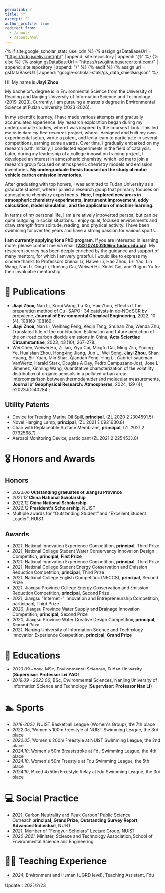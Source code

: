 ```yaml
---
permalink: /
title: ""
excerpt: ""
author_profile: true
redirect_from: 
  - /about/
  - /about.html
---
```


{% if site.google_scholar_stats_use_cdn %}
{% assign gsDataBaseUrl = "https://cdn.jsdelivr.net/gh/" | append: site.repository | append: "@" %}
{% else %}
{% assign gsDataBaseUrl = "https://raw.githubusercontent.com/" | append: site.repository | append: "/" %}
{% endif %}
{% assign url = gsDataBaseUrl | append: "google-scholar-stats/gs_data_shieldsio.json" %}

<span class='anchor' id='about-me'></span>

Hi! My name is **Jiayi Zhou**. 

My bachelor's degree is in Environmental Science from the University of Reading and Nanjing University of Information Science and Technology (2019-2023). Currently, I am pursuing a master's degree in Environmental Science at Fudan University (2023-2026).

In my scientific journey, I have made various attempts and gradually accumulated experience. My research exploration began during my undergraduate studies, where I was inspired by the courses I took. This led me to initiate my first research project, where I designed and built my own experimental setup, wrote a patent, and led a team to participate in several competitions, earning some awards. Over time, I gradually embarked on my research path. Initially, I conducted experiments in the field of catalysis. Later, during my leadership of a college innovation training project, I developed an interest in atmospheric chemistry, which led me to join a research group focused on atmospheric chemistry models and emission inventories. **My undergraduate thesis focused on the study of motor vehicle carbon emission inventories**.

After graduating with top honors, I was admitted to Fudan University as a graduate student, where I joined a research group that primarily focuses on atmospheric chemistry experiments. **Here, I explored new areas in atmospheric chemistry experiments, instrument improvement, eddy calculation, model simulation, and the application of machine learning**.

In terms of my personal life, I am a relatively introverted person, but can be quite outgoing in social situations. I enjoy quiet, focused environments and draw strength from solitude, reading, and physical activity. I have been swimming for over ten years and have a strong passion for various sports.

**I am currently applying for a PhD program**. If you are interested in learning more, please contact me via email (**23210740028@m.fudan.edu.cn**). My research journey has been deeply enriched by the guidance and support of many mentors, for which I am very grateful. I would like to express my sincere thanks to Professors Chenxi Li, Haiwei Li, Hao Zhou, Lei Yao, Lin Wang, Nan Li, Qing Li, Runlong Cai, Weiwei Hu, Xinlei Gai, and Zhiguo Yu for their invaluable mentorship.


<!-- I am just a rookie, I wanna record some of my progress on this website 
<a href='https://scholar.google.com/citations?user=8Ni9HBQAAAAJ&hl=en&oi=ao'>
  Google Scholar citations <strong><span id='total_cit'>16</span></strong>-->

<!-- (You can also use the Google Scholar badge 
<a href='https://scholar.google.com/citations?user=8Ni9HBQAAAAJ&hl=en&oi=ao'>
  <img src="https://img.shields.io/endpoint?url=https://cdn.jsdelivr.net/gh/YOUR_REPOSITORY/google-scholar-stats/gs_data_shieldsio.json&logo=Google%20Scholar&labelColor=f6f6f6&color=9cf&style=flat&label=citations">
</a>).-->

<!-- My research interest includes climate models and machine learning models. I am just a rookie, I wanna record some of my progress on this website <a href='https://scholar.google.com/citations?user=DhtAFkwAAAAJ'>google scholar citations <strong><span id='total_cit'>260000+</span></strong></a> (You can also use google scholar badge <a href='https://scholar.google.com/citations?user=8Ni9HBQAAAAJ&hl=en&oi=ao'><img src="https://img.shields.io/endpoint?url={{ url | url_encode }}&logo=Google%20Scholar&labelColor=f6f6f6&color=9cf&style=flat&label=citations"></a>). -->


<!-- https://scholar.google.com/citations?user=8Ni9HBQAAAAJ&hl=en&oi=ao -->

# 📝 Publications 

<!--<div class='paper-box'><div class='paper-box-image'><div><div class="badge">CVPR 2016</div><img src='images/500x300.png' alt="sym" width="100%"></div></div>
<div class='paper-box-text' markdown="1">-->

<!--- Effects of the preparation method of Cu⁃ SAPO⁃ 34 catalysts in de-NOx SCR by propylene, **Jiayi Zhou**, Nan Li, Xurui Wang, Lu Xu, Hao Zhou,Journal of Environmental Chemical Engineering, 2022, 10 (4), 108160.
- Translated title of the contribution: Estimation and future prediction of the on-road carbon dioxide emissions in China, **Jiayi Zhou**, Nan Li, Weihang Feng, Keqin Tang, Shuhan Zhu, Wenda Zhu, Acta Scientiae Circumstantiae, 2023, 43 (10), 267-278.
- Quantitative characterization of the volatility distribution of organic aerosols in a polluted urban area: Intercomparison between thermodenuder and molecular measurements, Wei Chen, Weiwei Hu, Zi Tao, Yiyu Cai, Mingfu Cai, Ming Zhu, Yuqing Ye, Huaishan Zhou, Hongxing Jiang, Jun Li, Wei Song, **Jiayi Zhou**, Shan Huang, Bin Yuan, Min Shao, Qiandan Feng, Ying Li, Gabriel Isaacman‐VanWertz, Harald Stark, Douglas A Day, Pedro Campuzano‐Jost, Jose L Jimenez, Xinming Wang, Journal of Geophysical Research: Atmospheres, 2024, 129 (4), e2023JD040284.
-->
- **Jiayi Zhou**, Nan Li, Xurui Wang, Lu Xu, Hao Zhou, Effects of the preparation method of Cu⁃ SAPO⁃ 34 catalysts in de-NOx SCR by propylene, **Journal of Environmental Chemical Engineering**, 2022, 10 (4), 108160-108169.;
- **Jiayi Zhou**, Nan Li, Weihang Feng, Keqin Tang, Shuhan Zhu, Wenda Zhu, Translated title of the contribution: Estimation and future prediction of the on-road carbon dioxide emissions in China, **Acta Scientiae Circumstantiae**, 2023, 43 (10), 267-278.;
- Wei Chen, Weiwei Hu, Zi Tao, Yiyu Cai, Mingfu Cai, Ming Zhu, Yuqing Ye, Huaishan Zhou, Hongxing Jiang, Jun Li, Wei Song, **Jiayi Zhou**, Shan Huang, Bin Yuan, Min Shao, Qiandan Feng, Ying Li, Gabriel Isaacman‐VanWertz, Harald Stark, Douglas A Day, Pedro Campuzano‐Jost, Jose L Jimenez, Xinming Wang, Quantitative characterization of the volatility distribution of organic aerosols in a polluted urban area: Intercomparison between thermodenuder and molecular measurements, **Journal of Geophysical Research: Atmospheres**, 2024, 129 (4), e2023JD040284.;
##  Utility Patents
- Device for Treating Marine Oil Spill, **principal**, (ZL 2020 2 2304591.5)
- Novel Hanging Lamp, **principal**, (ZL 2021 2 0921630.8)
- Chair with Replaceable Surface Membrane, **principal**, (ZL 2021 2 0792568.7)
- Aerosol Monitoring Device, participant (ZL 2021 2 2254533.0)

<!--[**Project**](https://scholar.google.com/citations?view_op=view_citation&hl=zh-CN&user=DhtAFkwAAAAJ&citation_for_view=DhtAFkwAAAAJ:ALROH1vI_8AC) <strong><span class='show_paper_citations' data='DhtAFkwAAAAJ:ALROH1vI_8AC'></span></strong>
- Lorem ipsum dolor sit amet, consectetur adipiscing elit. Vivamus ornare aliquet ipsum, ac tempus justo dapibus sit amet. 
</div>
</div>-->

# 🎖 Honors and Awards
## Honors
- *2023.06* **Outstanding graduates of Jiangsu Province**
- *2021.12* **China National Scholarship**
- *2022.12* **China National Scholarship**                                        
- *2022.12* **President's Scholarship**, NUIST
- Multiple awards for "Outstanding Student" and "Excellent Student Leader", NUIST                                                           

## Awards                                                
- *2021*, National Innovation Experience Competition, **principal**, Third Prize
- *2021*, National College Student Water Conservancy Innovation Design Competition, **principal**, **First Prize**
- *2021*, National Innovation Experience Competition, **principal**, Third Prize
- *2021*, National College Student Energy Conservation and Emission Reduction Competition, **principal**, Third Prize
- *2021*, National College English Competition (NECCS), **principal**, Second Prize
- *2021*, Jiangsu Province College Energy Conservation and Emission Reduction Competition, **principal**, Second Prize
- *2021*, Jiangsu "Internet+" Innovation and Entrepreneurship Competition, participant, Third Prize
- *2020*, Jiangsu Province Water Supply and Drainage Innovation Competition, **principal**, Second Prize
- *2020*, Jiangsu Province Water Creative Design Competition, **principal**, Second Prize
- *2021*, Nanjing University of Information Science and Technology Innovation Experience Competition, **principal**, **Grand Prize**
<span class='anchor' id='educations'></span>
# 📖 Educations
- *2023.09 - now*, MSc, Environmental Sciences, Fudan University (**Supervisor: Professor Lei YAO**）
- *2019.09 - 2023.06*, BSc, Environmental Sciences, Nanjing University of Information Science and Technology (**Supervisor: Professor Nan LI**）

<!--# 💬 Invited Talks
- *2021.06*, Lorem ipsum dolor sit amet, consectetur adipiscing elit. Vivamus ornare aliquet ipsum, ac tempus justo dapibus sit amet. 
- *2021.03*, Lorem ipsum dolor sit amet, consectetur adipiscing elit. Vivamus ornare aliquet ipsum, ac tempus justo dapibus sit amet.  \| [\[video\]](https://github.com/)-->

# 🏊 Sports
- *2019-2020*, NUIST Basketball League (Women's Group), the 7th place
- *2022.05*, Women's 100m Freestyle at NUIST Swimming League, the 3rd place
- *2022.05*, Women's 200m Freestyle at NUIST Swimming League, the 2nd place
- *2024.10*, Women's 50m Breaststroke at Fdu Swimming League, the 4th place
- *2024.10*, Women's 50m Freestyle at Fdu Swimming League, the 5th place
- *2024.10*, Mixed 4x50m Freestyle Relay at Fdu Swimming League, the 3rd place

# 💻 Social Practice
- *2021*, Carbon Neutrality and Peak Carbon" Public Science Outreach,**principal**, **Grand Prize**, **Outstanding Survey Report**, **Advanced Individual**, NUIST
- *2021*, Member of "Fengyun Scholars" Lecture Group, NUIST
- *2020-2021*, Minister, Science and Technology Association, School of Environmental Science and Engineering



<!-- - *2019.05 - 2020.02*, [Lorem](https://github.com/), China. -->
<!--*2021.10 - 2022.09* Observing Clouds and Sky" Practice Plan, Comprehensive Observation Training and Practice Base of China Meteorological Administration, Nanjing, China
- Managed observation operation system, maintained meteorological instruments and controlled the quality of observation data
- Completed more than 50 ground observation missions with a total of 200+ hours
*2021.07* Zhuoming Disaster Information Service Center
- Analyzed rainstorm data in Henan, drew the precipitation distribution map, and gave warning of danger during 100 hours of volunteer work-->

# 👨‍🏫 Teaching Experience
- *2024*, Environment and Human (UGRD level), Teaching Assistant, Fdu



Update：2025/2/23
